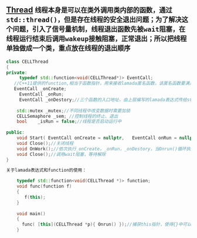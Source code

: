 [Thread](https://github.com/Planck-a/Tcpserve/blob/master/code/CELLThread.hpp)
`线程本身是可以在类外调用类内部的函数，通过std::thread()，但是存在线程的安全退出问题；为了解决这个问题，引入了信号量机制，线程退出函数先被wait阻塞，在线程运行结束后调用wakeup接触阻塞，正常退出；所以把线程单独做成一个类，重点放在线程的退出顺序`
---
```cpp
class CELLThread
{
private:
	 typedef std::function<void(CELLThread*)> EventCall;
   //C++11提供的function,相当于函数指针，用来接收lamada匿名函数，该匿名函数要满足返回值为空、参数为CELLThread*
   EventCall _onCreate;
	 EventCall _onRun;
	 EventCall _onDestory;//三个函数的入口地址，由上层编写的lamada表达式传给start()
	
	std::mutex _mutex;//不同线程中改变数据时需要加锁
	CELLSemaphore _sem;	//控制线程的终止、退出	
	bool	_isRun = false;//线程是否启动运行中
   
public:
    void Start(	EventCall onCreate = nullptr,	EventCall onRun = nullptr,EventCall onDestory = nullptr);//启动线程,确定三个函数的入口地址
    void Close();//关闭线程
    void OnWork();//依次执行_onCreate，_onRun，_onDestory，当Onrun()循环执行结束后，意味着线程结束，这时会调用wakeup解除阻塞关闭线程
    void Close();//调用wait阻塞，等待解除
}
```

```cpp
关于lamada表达式和function的使用：

    typedef std::function<void(CELLThread *)> function;
    void func(function f)
    {
       f(this);
    }
    
    void main()
    {
      func( [this](CELLThread *p){ Onrun() });//捕获this指针，使得{}中可以调用本类的方法
    }
 ```
